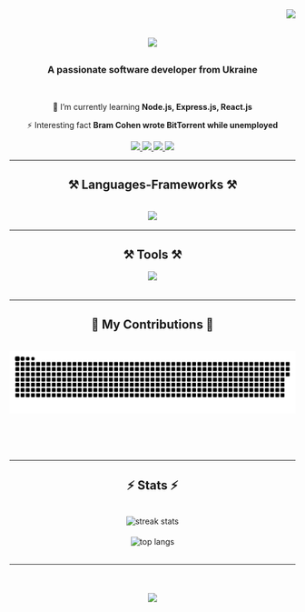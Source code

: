 <img align="right" src="https://visitor-badge.laobi.icu/badge?page_id=dev-hemul.dev-hemul" />

<h1 align="center">
    <img src="https://readme-typing-svg.herokuapp.com/?font=Righteous&size=35&center=true&vCenter=true&width=500&height=70&duration=4000&lines=Hi+There!+👋;+I'm+Evgenij!;" />
</h1>

<h3 align="center">A passionate software developer from Ukraine</h3>

<br/>

<div align="center">

🌱 I’m currently learning **Node.js, Express.js, React.js**

⚡ Interesting fact **Bram Cohen wrote BitTorrent while unemployed**

 </div>

<div align="center">
  <a href="https://t.me/Evgenij_Veter">
    <img src="https://img.shields.io/badge/telegram-26A5E4?style=for-the-badge&logo=Telegram&logoColor=white">
  </a>  
  <a href="mailto:dev.hemulll@gmail.com">
    <img src="https://img.shields.io/badge/Gmail-333333?style=for-the-badge&logo=gmail&logoColor=red">
  </a>
  <a href="#">
    <img src="https://img.shields.io/badge/LinkedIn-0077B5?style=for-the-badge&logo=linkedin&logoColor=white">
  </a>
  <a href="#">
     <img src="https://img.shields.io/badge/Portfolio-003648?style=for-the-badge&logo=codementor&logoColor=white">
  </a>
</div>

 <hr/>

<h2 align="center">⚒️ Languages-Frameworks ⚒️</h2>
<br/>
<div align="center">
    <img src="https://skillicons.dev/icons?i=html,css,svg,sass,bootstrap,tailwind,gulp,javascript,typescript,react,redux,nodejs,express,firebase,mongodb,nextjs,electron,jest" />
</div>
<hr/>

<h2 align="center">⚒️ Tools ⚒️</h2>
<div align="center">
    <img src="https://skillicons.dev/icons?i=webstorm,vscode,sublime,codepen,babel,docker,github,git,figma,md,npm,yarn,ps,postman,pug,vercel,vite,webpack" /><br>
</div>
<br/>
<hr/>

<div align="center" >
  <h2>🐍 My Contributions 🐍</h2>
  <br>
  <img alt="snake eating my contributions" src="https://raw.githubusercontent.com/dev-hemul/dev-hemul/output/github-contribution-grid-snake.svg" />

<br/><br/><br/>
</div>

<hr/>

<h2 align="center">⚡ Stats ⚡</h2>
<br>
<div align=center>
  <img width=390 src="https://github-readme-streak-stats-salesp07.vercel.app/?user=dev-hemul&count_private=true&theme=react&border_radius=10" alt="streak stats"/>
  <br/>
  <br/>
  <img width=325 align="center" src="https://github-readme-stats-salesp07.vercel.app/api/top-langs/?username=dev-hemul&langs_count=8&layout=compact&theme=react&border_radius=10&size_weight=0.5&count_weight=0.5&exclude_repo=github-readme-stats" alt="top langs" />
</div>
<br>
<hr/>
<h1 align="center">
    <img src="https://readme-typing-svg.herokuapp.com/?font=Righteous&size=35&center=true&vCenter=true&width=600&height=70&duration=6000&lines=Send+me+a+message+on+Telegram;Thanks+for+visiting+✌️;" />
</h1>



